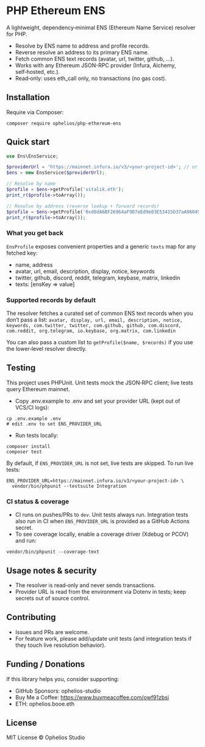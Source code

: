 # PHP Ethereum ENS

A lightweight, dependency‑minimal ENS (Ethereum Name Service) resolver for PHP.

- Resolve by ENS name to address and profile records.
- Reverse resolve an address to its primary ENS name.
- Fetch common ENS text records (avatar, url, twitter, github, …).
- Works with any Ethereum JSON-RPC provider (Infura, Alchemy, self‑hosted, etc.).
- Read‑only: uses eth_call only, no transactions (no gas cost).

## Installation

Require via Composer:

```
composer require ophelios/php-ethereum-ens
```

## Quick start

```php
use Ens\EnsService;

$providerUrl = 'https://mainnet.infura.io/v3/<your-project-id>'; // or any mainnet JSON‑RPC URL
$ens = new EnsService($providerUrl);

// Resolve by name
$profile = $ens->getProfile('vitalik.eth');
print_r($profile->toArray());

// Resolve by address (reverse lookup + forward records)
$profile = $ens->getProfile('0xd8dA6BF26964aF9D7eEd9e03E53415D37aA96045');
print_r($profile->toArray());
```

### What you get back
`EnsProfile` exposes convenient properties and a generic `texts` map for any fetched key:
- name, address
- avatar, url, email, description, display, notice, keywords
- twitter, github, discord, reddit, telegram, keybase, matrix, linkedin
- texts: [ensKey => value]

### Supported records by default
The resolver fetches a curated set of common ENS text records when you don’t pass a list:
`avatar, display, url, email, description, notice, keywords, com.twitter, twitter, com.github, github, com.discord, com.reddit, org.telegram, io.keybase, org.matrix, com.linkedin`

You can also pass a custom list to `getProfile($name, $records)` if you use the lower‑level resolver directly.

## Testing

This project uses PHPUnit. Unit tests mock the JSON‑RPC client; live tests query Ethereum mainnet.

- Copy .env.example to .env and set your provider URL (kept out of VCS/CI logs):

```
cp .env.example .env
# edit .env to set ENS_PROVIDER_URL
```

- Run tests locally:

```
composer install
composer test
```

By default, if `ENS_PROVIDER_URL` is not set, live tests are skipped. To run live tests:

```
ENS_PROVIDER_URL=https://mainnet.infura.io/v3/<your-project-id> \
  vendor/bin/phpunit --testsuite Integration
```

### CI status & coverage
- CI runs on pushes/PRs to `dev`. Unit tests always run. Integration tests also run in CI when `ENS_PROVIDER_URL` is provided as a GitHub Actions secret.
- To see coverage locally, enable a coverage driver (Xdebug or PCOV) and run:

```
vendor/bin/phpunit --coverage-text
```

## Usage notes & security
- The resolver is read‑only and never sends transactions.
- Provider URL is read from the environment via Dotenv in tests; keep secrets out of source control.

## Contributing
- Issues and PRs are welcome.
- For feature work, please add/update unit tests (and integration tests if they touch live resolution behavior).

## Funding / Donations
If this library helps you, consider supporting:
- GitHub Sponsors: ophelios-studio
- Buy Me a Coffee: https://www.buymeacoffee.com/owf91zbsi
- ETH: ophelios.booe.eth

## License
MIT License © Ophelios Studio
